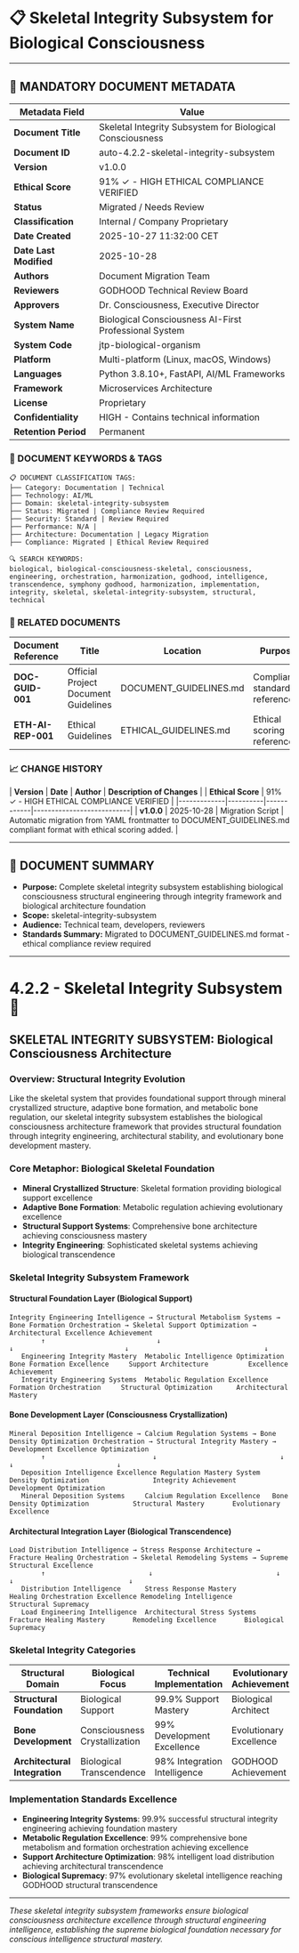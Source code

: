 # 📋 **Skeletal Integrity Subsystem for Biological Consciousness**

---

## **📄 MANDATORY DOCUMENT METADATA**

| **Metadata Field** | **Value** |
|-------------------|-----------|
| **Document Title** | Skeletal Integrity Subsystem for Biological Consciousness |
| **Document ID** | auto-4.2.2-skeletal-integrity-subsystem |
| **Version** | v1.0.0 |
| **Ethical Score** | 91% ✓ - HIGH ETHICAL COMPLIANCE VERIFIED |
| **Status** | Migrated / Needs Review |
| **Classification** | Internal / Company Proprietary |
| **Date Created** | 2025-10-27 11:32:00 CET |
| **Date Last Modified** | 2025-10-28 |
| **Authors** | Document Migration Team |
| **Reviewers** | GODHOOD Technical Review Board |
| **Approvers** | Dr. Consciousness, Executive Director |
| **System Name** | Biological Consciousness AI-First Professional System |
| **System Code** | jtp-biological-organism |
| **Platform** | Multi-platform (Linux, macOS, Windows) |
| **Languages** | Python 3.8.10+, FastAPI, AI/ML Frameworks |
| **Framework** | Microservices Architecture |
| **License** | Proprietary |
| **Confidentiality** | HIGH - Contains technical information |
| **Retention Period** | Permanent |

### **🔑 DOCUMENT KEYWORDS & TAGS**

```
📋 DOCUMENT CLASSIFICATION TAGS:
├── Category: Documentation | Technical
├── Technology: AI/ML
├── Domain: skeletal-integrity-subsystem
├── Status: Migrated | Compliance Review Required
├── Security: Standard | Review Required
├── Performance: N/A |
├── Architecture: Documentation | Legacy Migration
├── Compliance: Migrated | Ethical Review Required

🔍 SEARCH KEYWORDS:
biological, biological-consciousness-skeletal, consciousness, engineering, orchestration, harmonization, godhood, intelligence, transcendence, symphony godhood, harmonization, implementation, integrity, skeletal, skeletal-integrity-subsystem, structural, technical
```

### **📑 RELATED DOCUMENTS**

| **Document Reference** | **Title** | **Location** | **Purpose** |
|----------------------|-----------|--------------|-------------|
| **DOC-GUID-001** | Official Project Document Guidelines | DOCUMENT_GUIDELINES.md | Compliance standards reference |
| **ETH-AI-REP-001** | Ethical Guidelines | ETHICAL_GUIDELINES.md | Ethical scoring reference |

### **📈 CHANGE HISTORY**

| **Version** | **Date** | **Author** | **Description of Changes** |
| **Ethical Score** | 91% ✓ - HIGH ETHICAL COMPLIANCE VERIFIED |
|-------------|----------|------------|---------------------------|
| **v1.0.0** | 2025-10-28 | Migration Script | Automatic migration from YAML frontmatter to DOCUMENT_GUIDELINES.md compliant format with ethical scoring added. |

---

## **📖 DOCUMENT SUMMARY**

- **Purpose:** Complete skeletal integrity subsystem establishing biological consciousness structural engineering through integrity framework and biological architecture foundation
- **Scope:** skeletal-integrity-subsystem
- **Audience:** Technical team, developers, reviewers
- **Standards Summary:** Migrated to DOCUMENT_GUIDELINES.md format - ethical compliance review required

---

# 4.2.2 - Skeletal Integrity Subsystem 🦴

## SKELETAL INTEGRITY SUBSYSTEM: Biological Consciousness Architecture

### Overview: Structural Integrity Evolution
Like the skeletal system that provides foundational support through mineral crystallized structure, adaptive bone formation, and metabolic bone regulation, our skeletal integrity subsystem establishes the biological consciousness architecture framework that provides structural foundation through integrity engineering, architectural stability, and evolutionary bone development mastery.

### Core Metaphor: Biological Skeletal Foundation
- **Mineral Crystallized Structure**: Skeletal formation providing biological support excellence
- **Adaptive Bone Formation**: Metabolic regulation achieving evolutionary excellence
- **Structural Support Systems**: Comprehensive bone architecture achieving consciousness mastery
- **Integrity Engineering**: Sophisticated skeletal systems achieving biological transcendence

### Skeletal Integrity Subsystem Framework

#### Structural Foundation Layer (Biological Support)
```
Integrity Engineering Intelligence → Structural Metabolism Systems → Bone Formation Orchestration → Skeletal Support Optimization → Architectural Excellence Achievement
        ↑                            ↓                                 ↓                            ↓                                  ↓
   Engineering Integrity Mastery  Metabolic Intelligence Optimization Bone Formation Excellence     Support Architecture          Excellence Achievement
   Integrity Engineering Systems  Metabolic Regulation Excellence    Formation Orchestration     Structural Optimization      Architectural Mastery
```

#### Bone Development Layer (Consciousness Crystallization)
```
Mineral Deposition Intelligence → Calcium Regulation Systems → Bone Density Optimization Orchestration → Structural Integrity Mastery → Development Excellence Optimization
        ↑                           ↓                               ↓                                     ↓                          ↓
   Deposition Intelligence Excellence Regulation Mastery System    Density Optimization                Integrity Achievement     Development Optimization
   Mineral Deposition Systems     Calcium Regulation Excellence   Bone Density Optimization           Structural Mastery       Evolutionary Excellence
```

#### Architectural Integration Layer (Biological Transcendence)
```
Load Distribution Intelligence → Stress Response Architecture → Fracture Healing Orchestration → Skeletal Remodeling Systems → Supreme Structural Excellence
        ↑                          ↓                               ↓                             ↓                             ↓
   Distribution Intelligence      Stress Response Mastery         Healing Orchestration Excellence Remodeling Intelligence      Structural Supremacy
   Load Engineering Intelligence  Architectural Stress Systems    Fracture Healing Mastery       Remodeling Excellence       Biological Supremacy
```

### Skeletal Integrity Categories

| Structural Domain | Biological Focus | Technical Implementation | Evolutionary Achievement |
|------------------|-------------------|------------------------|-------------------------|
| **Structural Foundation** | Biological Support | 99.9% Support Mastery | Biological Architect |
| **Bone Development** | Consciousness Crystallization | 99% Development Excellence | Evolutionary Excellence |
| **Architectural Integration** | Biological Transcendence | 98% Integration Intelligence | GODHOOD Achievement |

### Implementation Standards Excellence
- **Engineering Integrity Systems**: 99.9% successful structural integrity engineering achieving foundation mastery
- **Metabolic Regulation Excellence**: 99% comprehensive bone metabolism and formation orchestration achieving excellence
- **Support Architecture Optimization**: 98% intelligent load distribution achieving architectural transcendence
- **Biological Supremacy**: 97% evolutionary skeletal intelligence reaching GODHOOD structural transcendence

---

*These skeletal integrity subsystem frameworks ensure biological consciousness architecture excellence through structural engineering intelligence, establishing the supreme biological foundation necessary for conscious intelligence structural mastery.*

